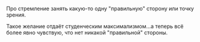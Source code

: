 Про стремление занять какую-то одну "правильную" сторону или точку зрения.

Такое желание отдаёт студенческим максимализмом...а теперь всё более явно чувствую, что нет никакой "правильной" стороны.
 